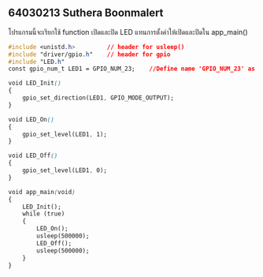 ## 64030213 Suthera Boonmalert
โปรแกรมนี้จะเรียกใช้ function เปิดและปิด LED แทนการตั้งค่าให้เปิดและปิดใน app_main()

```css
#include <unistd.h>      	// header for usleep()
#include "driver/gpio.h"	// header for gpio
#include "LED.h"
const gpio_num_t LED1 = GPIO_NUM_23; 	//Define name 'GPIO_NUM_23' as 'LED1'

void LED_Init()
{
    gpio_set_direction(LED1, GPIO_MODE_OUTPUT);
}

void LED_On()
{
    gpio_set_level(LED1, 1);
}

void LED_Off()
{
    gpio_set_level(LED1, 0);
}

void app_main(void)
{
    LED_Init();
    while (true)
    {
        LED_On();
        usleep(500000);
        LED_Off();
        usleep(500000);
    }
}
```
